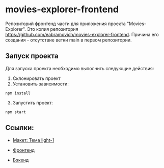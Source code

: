 # movies-explorer-frontend

Репозиторий фронтенд части для приложения проекта "Movies-Explorer".
Это копия репозитория https://github.com/eabramovich/movies-explorer-frontend.
Причина его создания - отсутствие ветки main в первом репозитории.

## Запуск проекта

Для запуска проекта необходимо выполнить следующие действия:

1. Склонировать проект
2. Установить зависимости:

```
npm install
```

3. Запустить проект:

```
npm start
```
## Ссылки:

- [Макет: Тема light-1](https://www.figma.com/file/6FMWkB94wE7KTkcCgUXtnC/%D0%94%D0%B8%D0%BF%D0%BB%D0%BE%D0%BC%D0%BD%D1%8B%D0%B9-%D0%BF%D1%80%D0%BE%D0%B5%D0%BA%D1%82?type=design&node-id=891-3857&mode=design&t=fqWVciieVVpNnw6H-0)
- [Фронтенд](https://jane-movies.nomoredomainsmonster.ru)

- [Бэкенд](https://api.movies.jane.nomoredomainsmonster.ru)